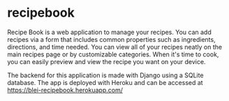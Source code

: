 # recipebook

Recipe Book is a web application to manage your recipes. You can add recipes via a form that includes common properties such as ingredients, directions, and time needed. You can view all of your recipes neatly on the main recipes page or by customizable categories. When it's time to cook, you can easily preview and view the recipe you want on your device.

The backend for this application is made with Django using a SQLite database. The app is deployed with Heroku and can be accessed at https://blei-recipebook.herokuapp.com/
